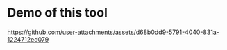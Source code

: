 #  Demo of this tool

https://github.com/user-attachments/assets/d68b0dd9-5791-4040-831a-1224712ed079



